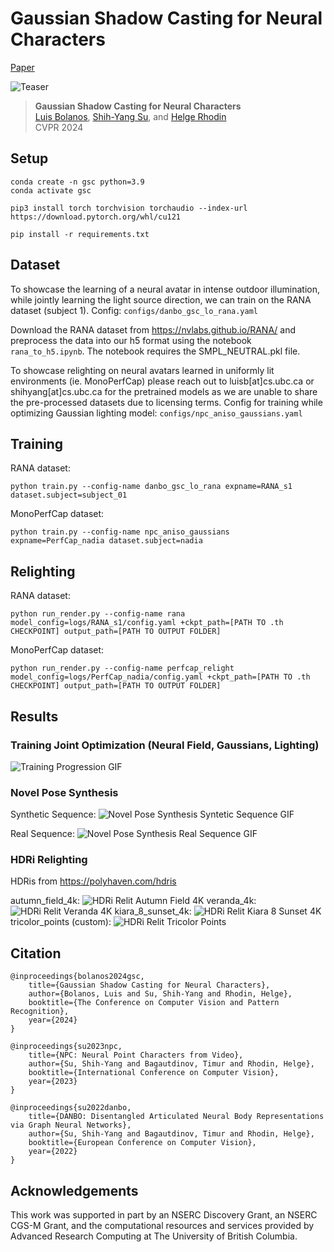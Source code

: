 # Gaussian Shadow Casting for Neural Characters
[Paper](https://arxiv.org/abs/2401.06116)

![Teaser](assets/relit_1.gif)

>**Gaussian Shadow Casting for Neural Characters**\
>[Luis Bolanos](https://github.com/LuisBolanos17/), [Shih-Yang Su](https://lemonatsu.github.io/), and [Helge Rhodin](http://helge.rhodin.de/)\
>CVPR 2024

## Setup

```
conda create -n gsc python=3.9
conda activate gsc

pip3 install torch torchvision torchaudio --index-url https://download.pytorch.org/whl/cu121

pip install -r requirements.txt
```

## Dataset

To showcase the learning of a neural avatar in intense outdoor illumination, while jointly learning the light source direction, we can train on the RANA dataset (subject 1). Config: `configs/danbo_gsc_lo_rana.yaml`

Download the RANA dataset from https://nvlabs.github.io/RANA/ and preprocess the data into our h5 format using the notebook `rana_to_h5.ipynb`. The notebook requires the SMPL_NEUTRAL.pkl file.

To showcase relighting on neural avatars learned in uniformly lit environments (ie. MonoPerfCap) please reach out to luisb[at]cs.ubc.ca or shihyang[at]cs.ubc.ca for the pretrained models as we are unable to share the pre-processed datasets due to licensing terms. Config for training while optimizing Gaussian lighting model: `configs/npc_aniso_gaussians.yaml`

## Training

RANA dataset:

`python train.py --config-name danbo_gsc_lo_rana expname=RANA_s1 dataset.subject=subject_01`

MonoPerfCap dataset:

`python train.py --config-name npc_aniso_gaussians expname=PerfCap_nadia dataset.subject=nadia`

## Relighting

RANA dataset:

`python run_render.py --config-name rana model_config=logs/RANA_s1/config.yaml +ckpt_path=[PATH TO .th CHECKPOINT] output_path=[PATH TO OUTPUT FOLDER]`

MonoPerfCap dataset:

`python run_render.py --config-name perfcap_relight model_config=logs/PerfCap_nadia/config.yaml +ckpt_path=[PATH TO .th CHECKPOINT] output_path=[PATH TO OUTPUT FOLDER]`

## Results

### Training Joint Optimization (Neural Field, Gaussians, Lighting)
![Training Progression GIF](assets/training.gif)

### Novel Pose Synthesis

Synthetic Sequence:
![Novel Pose Synthesis Syntetic Sequence GIF](assets/novelpose_synthetic.gif)

Real Sequence:
![Novel Pose Synthesis Real Sequence GIF](assets/novelpose_real.gif)

### HDRi Relighting

HDRis from https://polyhaven.com/hdris

autumn_field_4k:
![HDRi Relit Autumn Field 4K](assets/relit_1.gif)
veranda_4k:
![HDRi Relit Veranda 4K](assets/relit_2.gif)
kiara_8_sunset_4k:
![HDRi Relit Kiara 8 Sunset 4K](assets/relit_3.gif)
tricolor_points (custom):
![HDRi Relit Tricolor Points](assets/relit_4.gif)

## Citation

```
@inproceedings{bolanos2024gsc,
    title={Gaussian Shadow Casting for Neural Characters},
    author={Bolanos, Luis and Su, Shih-Yang and Rhodin, Helge},
    booktitle={The Conference on Computer Vision and Pattern Recognition},
    year={2024}
}

@inproceedings{su2023npc,
    title={NPC: Neural Point Characters from Video},
    author={Su, Shih-Yang and Bagautdinov, Timur and Rhodin, Helge},
    booktitle={International Conference on Computer Vision},
    year={2023}
}

@inproceedings{su2022danbo,
    title={DANBO: Disentangled Articulated Neural Body Representations via Graph Neural Networks},
    author={Su, Shih-Yang and Bagautdinov, Timur and Rhodin, Helge},
    booktitle={European Conference on Computer Vision},
    year={2022}
}

```

## Acknowledgements

This work was supported in part by an NSERC Discovery Grant, an NSERC CGS-M Grant, and the computational resources and services provided by Advanced Research Computing at The University of British Columbia.
